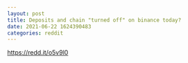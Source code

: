 ```yaml
--- 
layout: post 
title: Deposits and chain "turned off" on binance today? 
date: 2021-06-22 1624390483 
categories: reddit 
--- 
```

https://redd.it/o5v9l0
